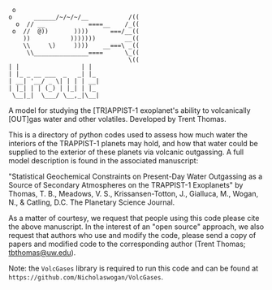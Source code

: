 ```
 o
o      ______/~/~/~/__           /((
  o  // __            ====__    /_((
 o  //  @))       ))))      ===/__((
    ))           )))))))        __((
    \\     \)     ))))    __===\ _((
     \\_______________====      \_((
                                 \((
| |                 | |
| |_ _ __ ___  _   _| |_
| __| '__/ _ \| | | | __|
| |_| | | (_) | |_| | |_
 \__|_|  \___/ \__,_|\__|
```

A model for studying the [TR]APPIST-1 exoplanet's ability to volcanically [OUT]gas water and other volatiles. Developed by Trent Thomas.

This is a directory of python codes used to assess how much water the interiors of the TRAPPIST-1 planets may hold, and how that water could be supplied to the exterior of these planets via volcanic outgassing. A full model description is found in the associated manuscript:

"Statistical Geochemical Constraints on Present-Day Water Outgassing as a Source of Secondary Atmospheres on the TRAPPIST-1 Exoplanets" by Thomas, T. B., Meadows, V. S., Krissansen-Totton, J., Gialluca, M., Wogan, N., & Catling, D.C. The Planetary Science Journal.

As a matter of courtesy, we request that people using this code please cite the above manuscript. In the interest of an "open source" approach, we also request that authors who use and modify the code, please send a copy of papers and modified code to the corresponding author (Trent Thomas; tbthomas@uw.edu).

Note: the `VolcGases` library is required to run this code and can be found at `https://github.com/Nicholaswogan/VolcGases`.
